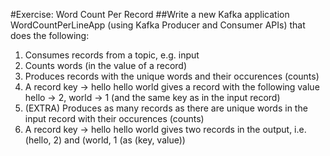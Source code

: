 #Exercise: Word Count Per Record
##Write a new Kafka application WordCountPerLineApp (using Kafka Producer and Consumer APIs) that does the following:

1. Consumes records from a topic, e.g. input
1. Counts words (in the value of a record)
1. Produces records with the unique words and their occurences (counts)
1. A record key -> hello hello world gives a record with the following value hello -> 2, world -> 1 (and the same key as in the input record)
1. (EXTRA) Produces as many records as there are unique words in the input record with their occurences (counts)
1. A record key -> hello hello world gives two records in the output, i.e. (hello, 2) and (world, 1 (as (key, value))

